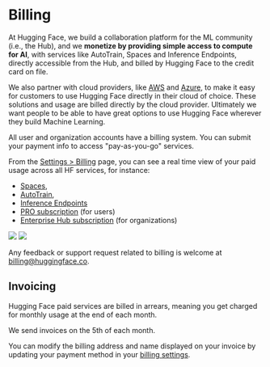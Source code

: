 # Billing

At Hugging Face, we build a collaboration platform for the ML community (i.e., the Hub), and we **monetize by providing simple access to compute for AI**, with services like AutoTrain, Spaces and Inference Endpoints, directly accessible from the Hub, and billed by Hugging Face to the credit card on file.

We also partner with cloud providers, like [AWS](https://huggingface.co/blog/aws-partnership) and [Azure](https://huggingface.co/blog/hugging-face-endpoints-on-azure), to make it easy for customers to use Hugging Face directly in their cloud of choice. These solutions and usage are billed directly by the cloud provider. Ultimately we want people to be able to have great options to use Hugging Face wherever they build Machine Learning.

All user and organization accounts have a billing system. You can submit your payment info to access "pay-as-you-go" services.

From the [Settings > Billing](https://huggingface.co/settings/billing) page, you can see a real time view of your paid usage across all HF services, for instance:

- [Spaces](./spaces),
- [AutoTrain](https://huggingface.co/docs/autotrain/index),
- [Inference Endpoints](https://huggingface.co/docs/inference-endpoints/index)
- [PRO subscription](https://huggingface.co/pricing) (for users)
- [Enterprise Hub subscription](https://huggingface.co/enterprise) (for organizations)

<div class="flex justify-center">
<img class="block dark:hidden" src="https://huggingface.co/datasets/huggingface/documentation-images/resolve/main/hub/billing.png"/>
<img class="hidden dark:block" src="https://huggingface.co/datasets/huggingface/documentation-images/resolve/main/hub/billing-dark.png"/>
</div>

Any feedback or support request related to billing is welcome at billing@huggingface.co.

## Invoicing

Hugging Face paid services are billed in arrears, meaning you get charged for monthly usage at the end of each month.

We send invoices on the 5th of each month.

You can modify the billing address and name displayed on your invoice by updating your payment method in your [billing settings](https://huggingface.co/settings/billing).

